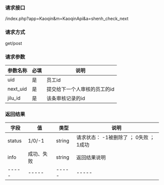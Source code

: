 ### **请求接口**
/index.php?app=Kaoqin&m=KaoqinApi&a=shenh_check_next

### **请求方式**
get/post

### **请求参数**

| 参数名称  |必填|     说明      |
|------|-----|------|
| uid     | 是 |   员工id   |
| next_uid | 是 |   提交给下一个人审核的员工的id   |
| jilu_id | 是 |   该条审核记录的id   |


### **返回结果**
|字段       |值             |类型    |说明           |
| --------- |--------      |--------|--------       |
|status     |1/0/-1 |string |请求状态： -1被删除了 ； 0失败 ； 1成功   |
|info       |成功、失败        |string         |返回结果说明    |
|-----      |-----         |-----  |-----           |

